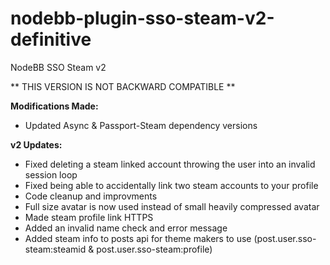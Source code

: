 # nodebb-plugin-sso-steam-v2-definitive
NodeBB SSO Steam v2

** THIS VERSION IS NOT BACKWARD COMPATIBLE **

**Modifications Made:**
* Updated Async & Passport-Steam dependency versions

**v2 Updates:**
* Fixed deleting a steam linked account throwing the user into an invalid session loop
* Fixed being able to accidentally link two steam accounts to your profile
* Code cleanup and improvments
* Full size avatar is now used instead of small heavily compressed avatar
* Made steam profile link HTTPS
* Added an invalid name check and error message
* Added steam info to posts api for theme makers to use (post.user.sso-steam:steamid & post.user.sso-steam:profile)
